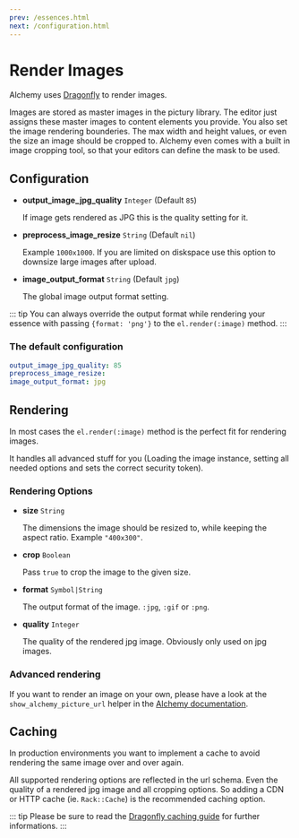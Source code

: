 ```yaml
---
prev: /essences.html
next: /configuration.html
---
```


# Render Images

Alchemy uses [Dragonfly](http://markevans.github.com/dragonfly) to render images.

Images are stored as master images in the pictury library. The editor just assigns these master images to content elements you provide. You also set the image rendering bounderies. The max width and height values, or even the size an image should be cropped to. Alchemy even comes with a built in image cropping tool, so that your editors can define the mask to be used.

## Configuration

* **output_image_jpg_quality** `Integer` (Default `85`)

  If image gets rendered as JPG this is the quality setting for it.

* **preprocess_image_resize** `String` (Default `nil`)

  Example `1000x1000`. If you are limited on diskspace use this option to downsize large images after upload.

* **image_output_format** `String` (Default `jpg`)

  The global image output format setting.

::: tip
You can always override the output format while rendering your essence with passing `{format: 'png'}` to the `el.render(:image)` method.
:::

### The default configuration

~~~ yaml
output_image_jpg_quality: 85
preprocess_image_resize:
image_output_format: jpg
~~~

## Rendering

In most cases the `el.render(:image)` method is the perfect fit for rendering images.

It handles all advanced stuff for you (Loading the image instance, setting all needed options and
sets the correct security token).

### Rendering Options

* **size** `String`

  The dimensions the image should be resized to, while keeping the aspect ratio. Example `"400x300"`.

* **crop** `Boolean`

  Pass `true` to crop the image to the given size.

* **format** `Symbol|String`

  The output format of the image. `:jpg`, `:gif` or `:png`.

* **quality** `Integer`

  The quality of the rendered jpg image. Obviously only used on jpg images.

### Advanced rendering

If you want to render an image on your own, please have a look at the `show_alchemy_picture_url` helper in the [Alchemy documentation](https://www.rubydoc.info/github/AlchemyCMS/alchemy_cms/Alchemy/UrlHelper#show_alchemy_picture_path-instance_method).

## Caching

In production environments you want to implement a cache to avoid rendering the same image over and over again.

All supported rendering options are reflected in the url schema. Even the quality of a rendered jpg image and all cropping options. So adding a CDN or HTTP cache (ie. `Rack::Cache`) is the recommended caching option.

::: tip
Please be sure to read the [Dragonfly caching guide](https://markevans.github.io/dragonfly/cache) for further informations.
:::
